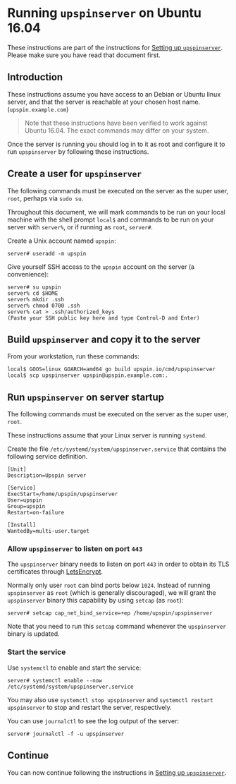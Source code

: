 # Running `upspinserver` on Ubuntu 16.04

These instructions are part of the instructions for
[Setting up `upspinserver`](/doc/server_setup.md).
Please make sure you have read that document first.

## Introduction

These instructions assume you have access to an Debian or Ubuntu linux
server, and that the server is reachable at your chosen host name.
(`upspin.example.com`)

> Note that these instructions have been verified to work against Ubuntu 16.04.
> The exact commands may differ on your system.

Once the server is running you should log in to it as root and configure it to
run `upspinserver` by following these instructions.

## Create a user for `upspinserver`

The following commands must be executed on the server as the super user, `root`,
perhaps via `sudo su`.

Throughout this document, we will mark commands to be run on your
local machine with the shell prompt `local$` and commands to be
run on your server with `server%`, or if running as `root`, `server#`.

Create a Unix account named `upspin`:

```
server# useradd -m upspin
```

Give yourself SSH access to the `upspin` account on the server (a convenience):

```
server# su upspin
server% cd $HOME
server% mkdir .ssh
server% chmod 0700 .ssh
server% cat > .ssh/authorized_keys
(Paste your SSH public key here and type Control-D and Enter)
```

## Build `upspinserver` and copy it to the server

From your workstation, run these commands:

```
local$ GOOS=linux GOARCH=amd64 go build upspin.io/cmd/upspinserver
local$ scp upspinserver upspin@upspin.example.com:.
```

## Run `upspinserver` on server startup

The following commands must be executed on the server as the super user, `root`.

These instructions assume that your Linux server is running `systemd`.

Create the file `/etc/systemd/system/upspinserver.service` that contains
the following service definition.

```
[Unit]
Description=Upspin server

[Service]
ExecStart=/home/upspin/upspinserver
User=upspin
Group=upspin
Restart=on-failure

[Install]
WantedBy=multi-user.target
```

### Allow `upspinserver` to listen on port `443`

The `upspinserver` binary needs to listen on port `443` in order to obtain
its TLS certificates through [LetsEncrypt](https://letsencrypt.org/).

Normally only user `root` can bind ports below `1024`.
Instead of running `upspinserver` as `root` (which is generally discouraged),
we will grant the `upspinserver` binary this capability by using `setcap` (as
`root`):

```
server# setcap cap_net_bind_service=+ep /home/upspin/upspinserver
```

Note that you need to run this `setcap` command whenever the `upspinserver`
binary is updated.

### Start the service

Use `systemctl` to enable and start the service:

```
server# systemctl enable --now /etc/systemd/system/upspinserver.service
```

You may also use `systemctl stop upspinserver` and `systemctl restart
upspinserver` to stop and restart the server, respectively.

You can use `journalctl` to see the log output of the server:

```
server# journalctl -f -u upspinserver

```

## Continue

You can now continue following the instructions in
[Setting up `upspinserver`](/doc/server_setup.md).
